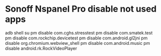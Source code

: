 # Sonoff Nspanel Pro disable not used apps

adb shell
su
pm disable com.cghs.stresstest
pm disable com.smatek.test
pm disable com.rockchip.devicetest
pm disable com.android.gl2jni 
pm disable org.chromium.webview_shell
pm disable com.android.music
pm disable android.rk.RockVideoPlayer
